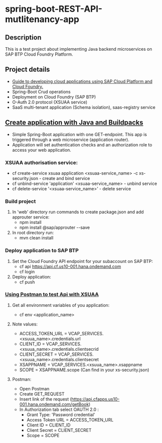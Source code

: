 # spring-boot-REST-API-mutlitenancy-app

## Description

This is a test project about implementing Java backend microservices on SAP BTP Cloud
Foundry Platform.

## Project details

* [Guide to developing cloud applications using SAP Cloud Platform and Cloud Foundry.](https://habr.com/ru/companies/sap/articles/350690/)
* Spring-Boot Crud operations
* Deployment on Cloud Foundry (SAP BTP)
* O-Auth 2.0 protocol (XSUAA service)
* SaaS multi-tenant application (Schema isolation), saas-registry service

## [Create application with Java and Buildpacks](https://developers.sap.com/tutorials/btp-cf-buildpacks-java-create.html#335aa6d6-211f-4b52-b5b3-b6f1b516e728)

* Simple Spring-Boot application with one GET-endpoint. This app is triggered through a web microservice (application router).
* Application will set authentication checks and an authorization role  to access your web application.

### XSUAA authorisation service:

* cf create-service xsuaa application <xsuaa-service_name> -c xs-security.json - create and bind service
* cf unbind-service 'application' <xsuaa-service_name> - unbind service
* cf delete-service '<xsuaa-service_name>' - delete service

### Build project

1. In 'web' directory run commands to create package.json and add approuter service:
    * npm install
    * npm install @sap/approuter --save
2. In root directory run:
    * mvn clean install

### Deploy application to SAP BTP 

1. Set the Cloud Foundry API endpoint for your subaccount on SAP BTP:
      * cf api https://api.cf.us10-001.hana.ondemand.com
      * cf login
2. Deploy application:
      * cf push

### [Using Postman to test Api with XSUAA](https://blogs.sap.com/2020/03/02/using-postman-for-api-testing-with-xsuaa/)

1) Get all environment variables of you application:
    * cf env <application_name>

2) Note values:
     * ACCESS_TOKEN_URL = VCAP_SERVICES.<xsuua_name>.credentials.url
     * CLIENT_ID = VCAP_SERVICES.<xsuua_name>.credentials.clientsecrid
     * CLIENT_SECRET = VCAP_SERVICES.<xsuua_name>.credentials.clientsecret
     * XSAPPNAME = VCAP_SERVICES.<xsuua_name>.xsappname
     * SCOPE = XSAPPNAME.scope (Can find in your xs-security.json)
   
3) Postman:
     * Open Postman
     * Create GET_REQUEST
     * Insert link of the request (https://api.cfapps.us10-001.hana.ondemand.com/getBook)
     * In Authorization tab select OAUTH 2.0 :
          * Grant Type: 'Password credential'
          * Access Token URL = ACCESS_TOKEN_URL
          * Client ID = CLIENT_ID
          * Client Secret = CLIENT_SECRET
          * Scope = SCOPE

   


   
